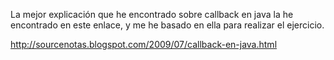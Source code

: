 La mejor explicación que he encontrado sobre callback en java la he encontrado en este enlace,
y me he basado en ella para realizar el ejercicio.

http://sourcenotas.blogspot.com/2009/07/callback-en-java.html
